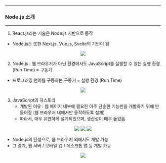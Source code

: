 -----
### Node.js 소개
-----
1. React.js라는 기술은 Node.js 기반으로 동작
  - Node.js는 또한 Next.js, Vue.js, Svelte의 기반이 됨
<div align="center">
<img src="https://github.com/user-attachments/assets/6656c4d5-266f-4385-b0d2-8e91a374ad9b">
</div>

2. Node.js : 웹 브라우저가 아닌 환경에서도 JavaScript를 실행할 수 있는 실행 환경 (Run Time) = 구동기
  - 프로그래밍 언어를 구동하는 구동기 = 실행 환경 (Run Time)
<div align="center">
<img src="https://github.com/user-attachments/assets/281cf472-6592-4a37-a29f-5891917826a0">
</div>

3. JavaScript의 히스토리
   - 개발된 이유 : 웹 페이지 내부에 필요한 아주 단순한 기능만을 개발하기 위해 만들어짐 (웹 브라우저 내에서만 동작하도록 설계)
   - 따라서, 매우 유연하게 설계되었으며, 생산성이 매우 높았음
<div align="center">
<img src="https://github.com/user-attachments/assets/8d610564-61fc-4852-a2f8-45bde0f51630">
<img src="https://github.com/user-attachments/assets/012b1fd9-ef69-49eb-92df-c181d2db0e0f">
<img src="https://github.com/user-attachments/assets/feeb4e29-07b5-41fe-a1cc-a44dc6e12f4d">
</div>

  - Node.js의 탄생으로, 웹 브라우저 외에서도 개발 가능
  - 그 결과, 웹 서버 / 모바일 앱 / 데스크톱 앱 등 개발 가능
<div align="center">
<img src="https://github.com/user-attachments/assets/057b0861-60ed-4ad3-8383-3a9159b1a45c">
</div>
